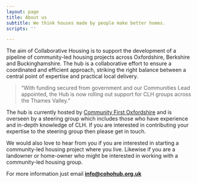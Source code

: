 ```yaml
---
layout: page
title: About us
subtitle: We think houses made by people make better homes.
scripts: ''

---
```

The aim of Collaborative Housing is to support the development of a pipeline of community-led housing projects across Oxfordshire, Berkshire and Buckinghamshire. The hub is a collaborative effort to ensure a coordinated and efficient approach, striking the right balance between a central point of expertise and practical local delivery.

> “With funding secured from government and our Communities Lead appointed, the Hub is now rolling out support for CLH groups across the Thames Valley.”

The hub is currently hosted by [Community First Oxfordshire](https://www.communityfirstoxon.org/) and is overseen by a steering group which includes those who have experience and in-depth knowledge of CLH. If you are interested in contributing your expertise to the steering group then please get in touch.

We would also love to hear from you if you are interested in starting a community-led housing project where you live. Likewise if you are a landowner or home-owner who might be interested in working with a community-led housing group.

For more information just email [**info@cohohub.org.uk**](mailto:info@cohohub.org.uk)